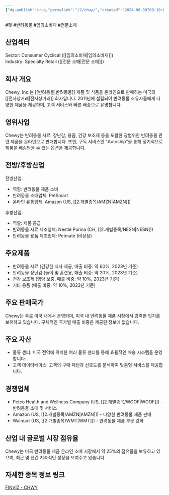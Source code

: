 ```yaml
---
{"dg-publish":true,"permalink":"/2/chwy/","created":"2024-08-30T09:18:00.945+09:00","updated":"2025-06-03T20:05:58.270+09:00"}
---
```


#펫 #반려동물  #임의소비재  #전문소매

## 산업섹터

Sector: Consumer Cyclical ([[임의소비재\|임의소비재]])  
Industry: Specialty Retail ([[전문 소매\|전문 소매]])

## 회사 개요

Chewy, Inc.는 [[반려동물\|반려동물]] 제품 및 식품을 온라인으로 판매하는 미국의 [[전자상거래\|전자상거래]] 회사입니다. 2011년에 설립되어 반려동물 소유자들에게 다양한 제품을 제공하며, 고객 서비스와 빠른 배송으로 유명합니다.

## 영위사업

Chewy는 반려동물 사료, 장난감, 용품, 건강 보조제 등을 포함한 광범위한 반려동물 관련 제품을 온라인으로 판매합니다. 또한, 구독 서비스인 "Autoship"을 통해 정기적으로 제품을 배송받을 수 있는 옵션을 제공합니다.

## 전방/후방산업

전방산업:

- 역할: 반려동물 제품 소비
- 반려동물 소매업체: PetSmart
- 온라인 유통업체: Amazon (US, [[2.개별종목/AMZN\|AMZN]])

후방산업:

- 역할: 제품 공급
- 반려동물 사료 제조업체: Nestlé Purina (CH, [[2.개별종목/NESN\|NESN]])
- 반려동물 용품 제조업체: Petmate (비상장)

## 주요제품

- 반려동물 사료 (건강한 식사 제공, 매출 비중: 약 60%, 2023년 기준)
- 반려동물 장난감 (놀이 및 훈련용, 매출 비중: 약 20%, 2023년 기준)
- 건강 보조제 (영양 보충, 매출 비중: 약 10%, 2023년 기준)
- 기타 용품 (매출 비중: 약 10%, 2023년 기준)

## 주요 판매국가

Chewy는 주로 미국 내에서 운영되며, 미국 내 반려동물 제품 시장에서 강력한 입지를 보유하고 있습니다. 구체적인 국가별 매출 비중은 제공된 정보에 없습니다.

## 주요 자산

- 물류 센터: 미국 전역에 위치한 여러 물류 센터를 통해 효율적인 배송 시스템을 운영합니다.
- 고객 데이터베이스: 고객의 구매 패턴과 선호도를 분석하여 맞춤형 서비스를 제공합니다.

## 경쟁업체

- Petco Health and Wellness Company (US, [[2.개별종목/WOOF\|WOOF]]) - 반려동물 소매 및 서비스
- Amazon (US, [[2.개별종목/AMZN\|AMZN]]) - 다양한 반려동물 제품 판매
- Walmart (US, [[2.개별종목/WMT\|WMT]]) - 반려동물 제품 부문 강화

## 산업 내 글로벌 시장 점유율

Chewy는 미국 반려동물 제품 온라인 소매 시장에서 약 25%의 점유율을 보유하고 있으며, 최근 몇 년간 지속적인 성장을 보여주고 있습니다.

## 자세한 종목 정보 링크

[FINVIZ - CHWY](https://finviz.com/quote.ashx?t=CHWY)